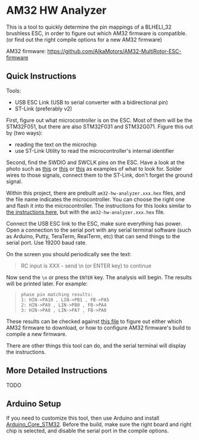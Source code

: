 AM32 HW Analyzer
================

This is a tool to quickly determine the pin mappings of a BLHELI_32 brushless ESC, in order to figure out which AM32 firmware is compatible. (or find out the right compile options for a new AM32 firmware)

AM32 firmware: https://github.com/AlkaMotors/AM32-MultiRotor-ESC-firmware

Quick Instructions
------------------

Tools:
 * USB ESC Link (USB to serial converter with a bidirectional pin)
 * ST-Link (preferably v2)

First, figure out what microcontroller is on the ESC. Most of them will be the STM32F051, but there are also STM32F031 and STM32G071. Figure this out by (two ways):
 * reading the text on the microchip
 * use ST-Link Utility to read the microcontroller's internal identifier

Second, find the SWDIO and SWCLK pins on the ESC. Have a look at the photo such as [this](https://github.com/Voodoobrew101/Media/raw/main/Wraith32-35A.png) or [this](https://user-images.githubusercontent.com/125764759/219981368-0c8087ad-3744-447d-926d-7fb3dd2b3269.png) or [this](https://user-images.githubusercontent.com/43121317/227747566-2c793599-9fc1-410f-be69-1d3437afca35.jpg) as examples of what to look for. Solder wires to those signals, connect them to the ST-Link, don't forget the ground signal.

Within this project, there are prebuilt `am32-hw-analyzer.xxx.hex` files, and the file name indicates the microcontroller. You can choose the right one and flash it into the microcontroller. The instructions for this looks similar to [the instructions here](https://github.com/AlkaMotors/AM32-MultiRotor-ESC-firmware/wiki/Crawler-AM32--single-ESC-Flashing-Tutorial), but with the `am32-hw-analyzer.xxx.hex` file.

Connect the USB ESC link to the ESC, make sure everything has power. Open a connection to the serial port with any serial terminal software (such as Arduino, Putty, TeraTerm, RealTerm, etc) that can send things to the serial port. Use 19200 baud rate.

On the screen you should periodically see the text:

> RC input is XXX - send \n (or ENTER key) to continue

Now send the `\n` or press the `ENTER` key. The analysis will begin. The results will be printed later. For example:

>     phase pin matching results:
>     1: HIN->PA10 , LIN->PB1 , FB->PA5
>     2: HIN->PA9 , LIN->PB0 , FB->PA4
>     3: HIN->PA8 , LIN->PA7 , FB->PA0

These results can be checked against [this file](https://github.com/AlkaMotors/AM32-MultiRotor-ESC-firmware/blob/master/Inc/targets.h) to figure out either which AM32 firmware to download, or how to configure AM32 firmware's build to compile a new firmware.

There are other things this tool can do, and the serial terminal will display the instructions.

More Detailed Instructions
--------------------------

TODO


Arduino Setup
-------------

If you need to customize this tool, then use Arduino and install [Arduino_Core_STM32](https://github.com/stm32duino/Arduino_Core_STM32). Before the build, make sure the right board and right chip is selected, and disable the serial port in the compile options.
